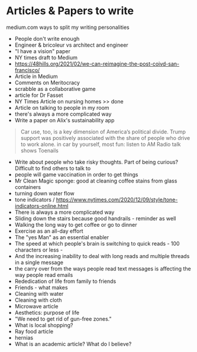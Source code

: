 
# Articles & Papers to write


medium.com ways to split my writing personalities

* People don't write enough
* Engineer & bricoleur vs architect and engineer
* "I have a vision" paper
* NY times draft to Medium
* https://48hills.org/2021/02/we-can-reimagine-the-post-coivd-san-francisco/
* Article in Medium
* Comments on Meritocracy
* scrabble as a collaborative game
* article for Dr Fasset
* NY Times Article on nursing homes >> done
* Article on talking to people in my room
* there's always a more complicated way
* Write a paper on Alix's sustainability app
> Car use, too, is a key dimension of America’s political divide. Trump support was positively associated with the share of people who drive to work alone.
> in car by yourself, most fun: listen to AM Radio talk shows
Toenails
* Write about people who take risky thoughts. Part of being curious? Difficult to find others to talk to
* people will game vaccination in order to get things
* Mr Clean Magic sponge: good at cleaning coffee stains from glass containers
* turning down water flow
* tone indicators / https://www.nytimes.com/2020/12/09/style/tone-indicators-online.html
* There is always a more complicated way
* Sliding down the stairs because good handrails - reminder as well
* Walking the long way to get coffee or go to dinner
* Exercise as an all-day effort
* The "yes Man" as an essential enabler
* The speed at which people's brain is switching to quick reads - 100 characters or less -
* And the increasing inability to deal with long reads and multiple threads in a single message
* the carry over from the ways people read text messages is affecting the way people read emails
* Rededication of life from family to friends
* Friends - what makes
* Cleaning with water
* Cleaning with cloth
* Microwave article
* Aesthetics: purpose of life
* "We need to get rid of gun-free zones."
* What is local shopping?
* Ray food article
* hernias
* What is an academic article? What do I believe?


